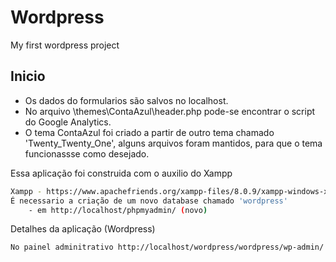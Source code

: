 # Wordpress
My first wordpress project

## Inicio
- Os dados do formularios são salvos no localhost.
- No arquivo \themes\ContaAzul\header.php pode-se encontrar o script do Google Analytics.
- O tema ContaAzul foi criado a partir de outro tema chamado 'Twenty_Twenty_One', alguns arquivos foram mantidos, para que o tema funcionassse como desejado.


Essa aplicação foi construida com o auxilio do Xampp

```sh
Xampp - https://www.apachefriends.org/xampp-files/8.0.9/xampp-windows-x64-8.0.9-0-VS16-installer.exe
É necessario a criação de um novo database chamado 'wordpress'
    - em http://localhost/phpmyadmin/ (novo)
```

Detalhes da aplicação (Wordpress)

```sh
No painel adminitrativo http://localhost/wordpress/wordpress/wp-admin/ é necessario ativar o tema ContaAzul em seguida acessar http://localhost/wordpress/wordpress que a aplicasção ja sera vizualizada.
```

